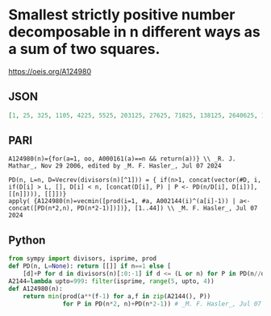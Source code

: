 # Smallest strictly positive number decomposable in n different ways as a sum of two squares\.
https://oeis.org/A124980
## JSON
```JSON
[1, 25, 325, 1105, 4225, 5525, 203125, 27625, 71825, 138125, 2640625, 160225, 17850625, 1221025, 1795625, 801125, 1650390625, 2082925, 49591064453125, 4005625, 44890625, 2158203125, 30525625, 5928325, 303460625, 53955078125, 35409725, 100140625]
```
## PARI
```PARI
A124980(n)={for(a=1, oo, A000161(a)==n && return(a))} \\ _R. J. Mathar_, Nov 29 2006, edited by _M. F. Hasler_, Jul 07 2024
```
```PARI
PD(n, L=n, D=Vecrev(divisors(n)[^1])) = { if(n>1, concat(vector(#D, i, if(D[i] > L, [], D[i] < n, [concat(D[i], P) | P <- PD(n/D[i], D[i])], [[n]]))), [[]])}
apply( {A124980(n)=vecmin([prod(i=1, #a, A002144(i)^(a[i]-1)) | a<-concat([PD(n*2,n), PD(n*2-1)])])}, [1..44]) \\ _M. F. Hasler_, Jul 07 2024
```
## Python
```Python
from sympy import divisors, isprime, prod
def PD(n, L=None): return [[]] if n==1 else [
    [d]+P for d in divisors(n)[:0:-1] if d <= (L or n) for P in PD(n//d, d)]
A2144=lambda upto=999: filter(isprime, range(5, upto, 4))
def A124980(n):
    return min(prod(a**(f-1) for a,f in zip(A2144(), P))
               for P in PD(n*2, n)+PD(n*2-1)) # _M. F. Hasler_, Jul 07 2024
```
